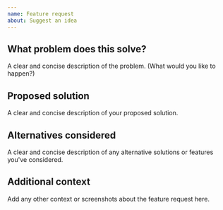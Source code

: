 ```yaml
---
name: Feature request
about: Suggest an idea
---
```


## What problem does this solve?

A clear and concise description of the problem. (What would you like to happen?)

## Proposed solution

A clear and concise description of your proposed solution.

## Alternatives considered

A clear and concise description of any alternative solutions or features you've considered.

## Additional context

Add any other context or screenshots about the feature request here.
